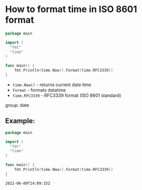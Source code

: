 # How to format time in ISO 8601 format

```go
package main

import (
  "fmt"
  "time"
)

func main() {
	fmt.Println(time.Now().Format(time.RFC3339))
}

```

- `time.Now()` - returns current date time
- `Format` - formats datatime
- `time.RFC3339` - RFC3339 format (ISO 8601 standard)

group: date

## Example: 
```go
package main

import (
  "fmt"
  "time"
)

func main() {
	fmt.Println(time.Now().Format(time.RFC3339))
}

```
```
2022-06-09T14:09:15Z

```

